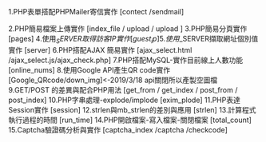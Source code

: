   1.PHP表單搭配PHPMailer寄信實作 [contect /sendmail] <p>
  2.PHP簡易檔案上傳實作 [index_file / upload / upload ]
  3.PHP簡易分頁實作 [pages]
  4.使用$_SERVER取得訪客IP實作 [guest_ip]
  5.使用$_SERVER擷取網址個別值實作 [server]
  6.PHP搭配AJAX 簡易實作 [ajax_select.html /ajax_select.js/ajax_check.php]
  7.PHP搭配MySQL-實作目前線上人數功能 [online_nums]
  8.使用Google API產生QR code實作 [Google_QRcode/down_img]<-2019/3/18 api關閉所以產製空圖檔 
  9.GET/POST 的差異與配合PHP用法 [get_from / get_index / post_from / post_index]
 10.PHP字串處理-explode/implode [exim_plode]
 11.PHP表達Session實作 [session]
 12.strlen與mb_strlen的差別與應用 [strlen]
 13.計算程式執行過程的時間 [run_time]
 14.PHP開啟檔案-寫入檔案-關閉檔案 [total_count]
 15.Captcha驗證碼分析與實作 [captcha_index /captcha /checkcode]

